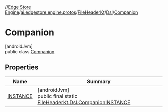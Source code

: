 //[Edge Store Engine](../../../../../index.md)/[ai.edgestore.engine.protos](../../../index.md)/[FileHeaderKt](../../index.md)/[Dsl](../index.md)/[Companion](index.md)

# Companion

[androidJvm]\
public class [Companion](index.md)

## Properties

| Name | Summary |
|---|---|
| [INSTANCE](index.md#-381040768%2FProperties%2F-89531115) | [androidJvm]<br>public final static [FileHeaderKt.Dsl.Companion](index.md)[INSTANCE](index.md#-381040768%2FProperties%2F-89531115) |
